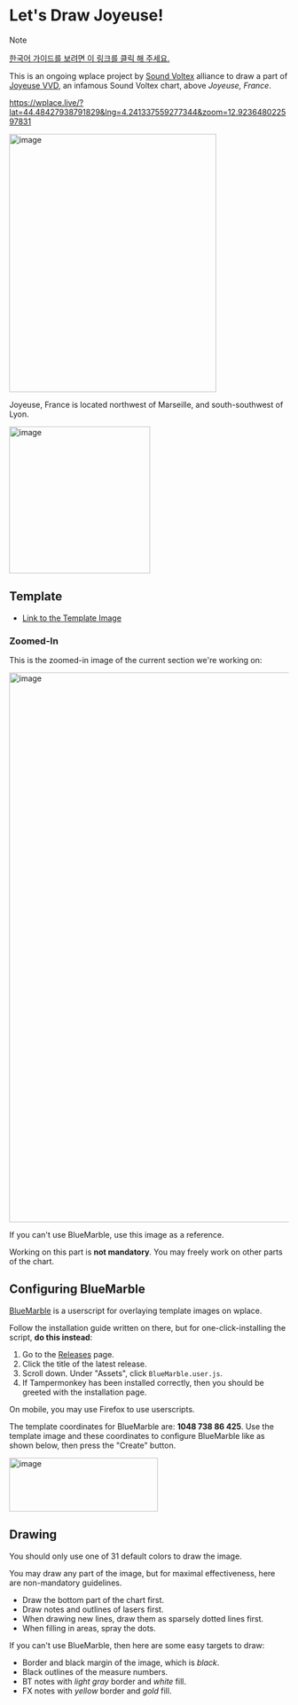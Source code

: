 # Let's Draw Joyeuse!

> [!NOTE]
> [한국어 가이드를 보려면 이 링크를 클릭 해 주세요.](./README.ko.md)

This is an ongoing wplace project by [Sound Voltex](https://wplace.live/join?id=01989f5c-68ff-7a63-8f28-d965e94dbab1) alliance to draw a part of [Joyeuse VVD](https://youtu.be/g8KqV90aeg8?t=26s), an infamous Sound Voltex chart, above *Joyeuse, France*.

<https://wplace.live/?lat=44.48427938791829&lng=4.241337559277344&zoom=12.923648022597831>

<img width="373" height="466" alt="image" src="https://github.com/user-attachments/assets/da4fc31a-d617-4179-9744-a093c07d2fb4" />

Joyeuse, France is located northwest of Marseille, and south-southwest of Lyon.

<img width="254" height="265" alt="image" src="https://github.com/user-attachments/assets/0a8c1790-4e15-4b73-b936-d69e057779e1" />

## Template

- [Link to the Template Image](./joyeuse_merged_plan.png)

### Zoomed-In

This is the zoomed-in image of the current section we're working on:

<img width="963" height="992" alt="image" src="https://github.com/user-attachments/assets/3cacfeed-8fff-4302-abc3-cbb4df317691" />

If you can't use BlueMarble, use this image as a reference.

Working on this part is **not mandatory**. You may freely work on other parts of the chart.

## Configuring BlueMarble

[BlueMarble](https://github.com/SwingTheVine/Wplace-BlueMarble) is a userscript for overlaying template images on wplace.

Follow the installation guide written on there, but for one-click-installing the script, **do this instead**:

1. Go to the [Releases](https://github.com/SwingTheVine/Wplace-BlueMarble/releases) page.
2. Click the title of the latest release.
3. Scroll down. Under "Assets", click `BlueMarble.user.js`.
4. If Tampermonkey has been installed correctly, then you should be greeted with the installation page.

On mobile, you may use Firefox to use userscripts.

The template coordinates for BlueMarble are: **1048 738 86 425**. Use the template image and these coordinates to configure BlueMarble like as shown below, then press the "Create" button.

<img width="268" height="97" alt="image" src="https://github.com/user-attachments/assets/ddbded3c-670d-44e5-9db0-48e991a83f57" />

## Drawing

You should only use one of 31 default colors to draw the image.

You may draw any part of the image, but for maximal effectiveness, here are non-mandatory guidelines.

- Draw the bottom part of the chart first.
- Draw notes and outlines of lasers first.
- When drawing new lines, draw them as sparsely dotted lines first.
- When filling in areas, spray the dots.

If you can't use BlueMarble, then here are some easy targets to draw:

- Border and black margin of the image, which is *black*.
- Black outlines of the measure numbers.
- BT notes with *light gray* border and *white* fill.
- FX notes with *yellow* border and *gold* fill.

